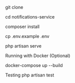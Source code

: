 git clone <notifications-service-repo-url>


cd notifications-service


composer install


cp .env.example .env


php artisan serve

Running with Docker (Optional)

docker-compose up --build


Testing
php artisan test



